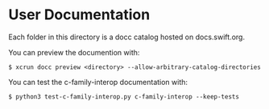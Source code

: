# User Documentation

Each folder in this directory is a docc catalog hosted on docs.swift.org.

You can preview the documention with:

```shell
$ xcrun docc preview <directory> --allow-arbitrary-catalog-directories
```

You can test the c-family-interop documentation with:

```shell
$ python3 test-c-family-interop.py c-family-interop --keep-tests
```
